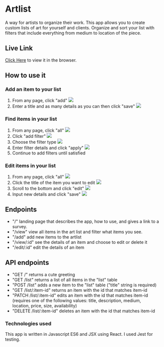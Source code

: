 # Artlist

A way for artists to organize their work.
This app allows you to create custom lists of art for yourself and clients. Organize and sort your list with filters that include everything from medium to location of the piece.

## Live Link

[Click Here](https://artlist-app.now.sh/) to view it in the browser.

## How to use it

### Add an item to your list

1. From any page, click "add"
   ![](/images/artlist-screenshot-add.jpg)
2. Enter a title and as many details as you can then click "save"
   ![](/images/artlist-screenshot-input-new.jpg)

### Find items in your list

1. From any page, click "all"
   ![](/images/artlist-screenshot-all.jpg)
2. Click "add filter"
   ![](/images/artlist-screenshot-add-filter.jpg)
3. Choose the filter type
   ![](/images/artlist-screenshot-choose-filter.jpg)
4. Enter filter details and click "apply"
   ![](/images/artlist-screenshot-input-filter-details.jpg)
5. Continue to add filters until satisfied

### Edit items in your list

1. From any page, click "all"
   ![](images/artlist-screenshot-all.jpg)
2. Click the title of the item you want to edit
   ![](images/artlist-screenshot-view-item.jpg)
3. Scroll to the bottom and click "edit"
   ![](images/artlist-screenshot-edit.jpg)
4. Input new details and click "save"
   ![](images/artlist-screenshot-input-edits.jpg)

## Endpoints

- "/" landing page that describes the app, how to use, and gives a link to a survey.
- "/view" view all items in the art list and filter what items you see.
- "/add" add new items to the artlist
- "/view/:id" see the details of an item and choose to edit or delete it
- "/edit/:id" edit the details of an item

## API endpoints

- "GET /" returns a cute greeting
- "GET /list" returns a list of all items in the "list" table
- "POST /list" adds a new item to the "list" table ("title" string is required)
- "GET /list/:item-id" returns an item with the id that matches item-id
- "PATCH /list/:item-id" edits an item with the id that matches item-id (requires one of the following values: title, description, medium, location, price, size, availability)
- "DELETE /list/:item-id" deletes an item with the id that matches item-id

### Technologies used

This app is written in Javascript ES6 and JSX using React.
I used Jest for testing.
